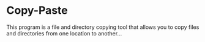 # Copy-Paste
This program is a file and directory copying tool that allows you to copy files and directories from one location to another...
